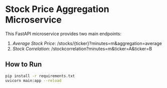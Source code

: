 # Stock Price Aggregation Microservice

This FastAPI microservice provides two main endpoints:

1. *Average Stock Price*: /stocks/{ticker}?minutes=m&aggregation=average
2. *Stock Correlation*: /stockcorrelation?minutes=m&ticker=A&ticker=B

## How to Run

```bash
pip install -r requirements.txt
uvicorn main:app --reload
